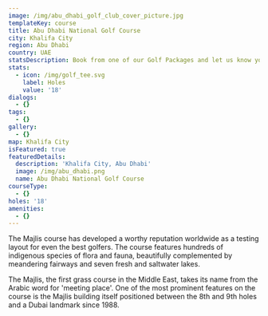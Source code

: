 ```yaml
---
image: /img/abu_dhabi_golf_club_cover_picture.jpg
templateKey: course
title: Abu Dhabi National Golf Course
city: Khalifa City
region: Abu Dhabi
country: UAE
statsDescription: Book from one of our Golf Packages and let us know your preferred Golf Course.
stats:
  - icon: /img/golf_tee.svg
    label: Holes
    value: '18'
dialogs:
  - {}
tags:
  - {}
gallery:
  - {}
map: Khalifa City
isFeatured: true
featuredDetails:
  description: 'Khalifa City, Abu Dhabi'
  image: /img/abu_dhabi.png
  name: Abu Dhabi National Golf Course
courseType:
  - {}
holes: '18'
amenities:
  - {}
---
```

The Majlis course has developed a worthy reputation worldwide as a testing layout for even the best golfers. The course features hundreds of indigenous species of flora and fauna, beautifully complemented by meandering fairways and seven fresh and saltwater lakes.

The Majlis, the first grass course in the Middle East, takes its name from the Arabic word for 'meeting place'. One of the most prominent features on the course is the Majlis building itself positioned between the 8th and 9th holes and a Dubai landmark since 1988.
